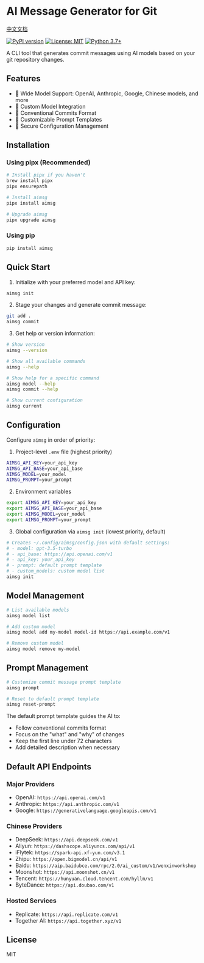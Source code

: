 # AI Message Generator for Git

[中文文档](./README_CN.md)

[![PyPI version](https://badge.fury.io/py/aimsg.svg)](https://badge.fury.io/py/aimsg)
[![License: MIT](https://img.shields.io/badge/License-MIT-yellow.svg)](https://opensource.org/licenses/MIT)
[![Python 3.7+](https://img.shields.io/badge/python-3.7+-blue.svg)](https://www.python.org/downloads/)

A CLI tool that generates commit messages using AI models based on your git repository changes.

## Features

- 🤖 Wide Model Support: OpenAI, Anthropic, Google, Chinese models, and more
- 🔧 Custom Model Integration
- 📝 Conventional Commits Format
- 🎯 Customizable Prompt Templates
- 🔑 Secure Configuration Management

## Installation

### Using pipx (Recommended)

```bash
# Install pipx if you haven't
brew install pipx
pipx ensurepath

# Install aimsg
pipx install aimsg

# Upgrade aimsg
pipx upgrade aimsg
```

### Using pip

```bash
pip install aimsg
```

## Quick Start

1. Initialize with your preferred model and API key:

```bash
aimsg init
```

2. Stage your changes and generate commit message:

```bash
git add .
aimsg commit
```

3. Get help or version information:

```bash
# Show version
aimsg --version

# Show all available commands
aimsg --help

# Show help for a specific command
aimsg model --help
aimsg commit --help

# Show current configuration
aimsg current
```

## Configuration

Configure `aimsg` in order of priority:

1. Project-level `.env` file (highest priority)

```bash
AIMSG_API_KEY=your_api_key
AIMSG_API_BASE=your_api_base
AIMSG_MODEL=your_model
AIMSG_PROMPT=your_prompt
```

2. Environment variables

```bash
export AIMSG_API_KEY=your_api_key
export AIMSG_API_BASE=your_api_base
export AIMSG_MODEL=your_model
export AIMSG_PROMPT=your_prompt
```

3. Global configuration via `aimsg init` (lowest priority, default)

```bash
# Creates ~/.config/aimsg/config.json with default settings:
# - model: gpt-3.5-turbo
# - api_base: https://api.openai.com/v1
# - api_key: your_api_key
# - prompt: default prompt template
# - custom_models: custom model list
aimsg init
```

## Model Management

```bash
# List available models
aimsg model list

# Add custom model
aimsg model add my-model model-id https://api.example.com/v1

# Remove custom model
aimsg model remove my-model
```

## Prompt Management

```bash
# Customize commit message prompt template
aimsg prompt

# Reset to default prompt template
aimsg reset-prompt
```

The default prompt template guides the AI to:

- Follow conventional commits format
- Focus on the "what" and "why" of changes
- Keep the first line under 72 characters
- Add detailed description when necessary

## Default API Endpoints

### Major Providers

- OpenAI: `https://api.openai.com/v1`
- Anthropic: `https://api.anthropic.com/v1`
- Google: `https://generativelanguage.googleapis.com/v1`

### Chinese Providers

- DeepSeek: `https://api.deepseek.com/v1`
- Aliyun: `https://dashscope.aliyuncs.com/api/v1`
- iFlytek: `https://spark-api.xf-yun.com/v3.1`
- Zhipu: `https://open.bigmodel.cn/api/v1`
- Baidu: `https://aip.baidubce.com/rpc/2.0/ai_custom/v1/wenxinworkshop`
- Moonshot: `https://api.moonshot.cn/v1`
- Tencent: `https://hunyuan.cloud.tencent.com/hyllm/v1`
- ByteDance: `https://api.doubao.com/v1`

### Hosted Services

- Replicate: `https://api.replicate.com/v1`
- Together AI: `https://api.together.xyz/v1`

## License

MIT
